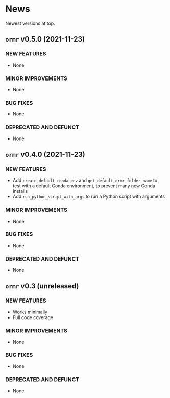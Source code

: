 # News

Newest versions at top.

## `ormr` v0.5.0 (2021-11-23)

### NEW FEATURES

 * None

### MINOR IMPROVEMENTS

 * None

### BUG FIXES

 * None

### DEPRECATED AND DEFUNCT

 * None

## `ormr` v0.4.0 (2021-11-23)

### NEW FEATURES

 * Add `create_default_conda_env` and `get_default_ormr_folder_name`
   to test with a default Conda environment, to prevent many new Conda
   installs
 * Add `run_python_script_with_args` to run a Python script with arguments

### MINOR IMPROVEMENTS

 * None

### BUG FIXES

 * None

### DEPRECATED AND DEFUNCT

 * None


## `ormr` v0.3 (unreleased)

### NEW FEATURES

 * Works minimally
 * Full code coverage

### MINOR IMPROVEMENTS

 * None

### BUG FIXES

 * None

### DEPRECATED AND DEFUNCT

 * None


